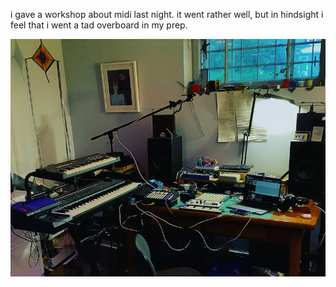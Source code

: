 i gave a workshop about midi last night. it went rather well, but in hindsight
i feel that i went a tad overboard in my prep.

![studio](log/image/210921-1.jpg)
